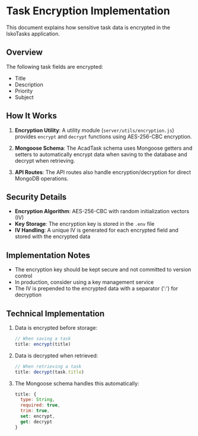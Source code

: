 # Task Encryption Implementation

This document explains how sensitive task data is encrypted in the IskoTasks application.

## Overview

The following task fields are encrypted:
- Title
- Description
- Priority
- Subject

## How It Works

1. **Encryption Utility**: A utility module (`server/utils/encryption.js`) provides `encrypt` and `decrypt` functions using AES-256-CBC encryption.

2. **Mongoose Schema**: The AcadTask schema uses Mongoose getters and setters to automatically encrypt data when saving to the database and decrypt when retrieving.

3. **API Routes**: The API routes also handle encryption/decryption for direct MongoDB operations.

## Security Details

- **Encryption Algorithm**: AES-256-CBC with random initialization vectors (IV)
- **Key Storage**: The encryption key is stored in the `.env` file
- **IV Handling**: A unique IV is generated for each encrypted field and stored with the encrypted data

## Implementation Notes

- The encryption key should be kept secure and not committed to version control
- In production, consider using a key management service
- The IV is prepended to the encrypted data with a separator (':') for decryption

## Technical Implementation

1. Data is encrypted before storage:
   ```javascript
   // When saving a task
   title: encrypt(title)
   ```

2. Data is decrypted when retrieved:
   ```javascript
   // When retrieving a task
   title: decrypt(task.title)
   ```

3. The Mongoose schema handles this automatically:
   ```javascript
   title: {
     type: String,
     required: true,
     trim: true,
     set: encrypt,
     get: decrypt
   }
   ```